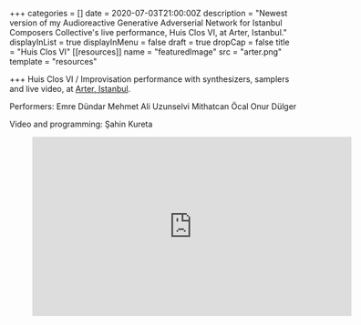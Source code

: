 +++
categories = []
date = 2020-07-03T21:00:00Z
description = "Newest version of my Audioreactive Generative Adverserial Network for Istanbul Composers Collective's live performance, Huis Clos VI, at Arter, Istanbul."
displayInList = true
displayInMenu = false
draft = true
dropCap = false
title = "Huis Clos VI"
[[resources]]
name = "featuredImage"
src = "arter.png"
template = "resources"

+++
Huis Clos VI / Improvisation performance with synthesizers, samplers and live video, at [Arter, Istanbul](https://www.arter.org.tr/).

Performers:
Emre Dündar
Mehmet Ali Uzunselvi
Mithatcan Öcal
Onur Dülger

Video and programming: 
Şahin Kureta

<!-- blank line -->
<figure class="video_container"> <iframe width="560" height="315" src="https://www.youtube.com/embed/VfTmGncCO-k" frameborder="0" allowfullscreen="true"> </iframe> </figure>
<!-- blank line -->